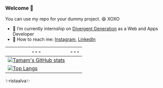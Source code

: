 ### Welcome 👋


You can use my repo for your dummy project. 😄 XOXO

- 🔭 I’m currently internship on [Divergent Generation](https://www.divergen.yaasmin.or.id/) as a Web and Apps Developer
- 💬 How to reach me: [Instagram](https://www.instagram.com/_risdatamamal/), [LinkedIn](https://www.linkedin.com/in/risdatamamal/)

| --- | --- |
| --- | --- |
| [![Tamam's GitHub stats](https://github-readme-stats.vercel.app/api?username=risdatamamal)](https://github.com/risdatamamal/github-readme-stats) |
| [![Top Langs](https://github-readme-stats.vercel.app/api/top-langs/?username=risdatamamal&layout=compact)](https://github.com/risdatamamal/github-readme-stats) |


✨ristaalva✨


<!--
**risdatamamal/risdatamamal** is a ✨ _special_ ✨ repository because its `README.md` (this file) appears on your GitHub profile.

Here are some ideas to get you started:

- 🔭 I’m currently working on ...
- 🌱 I’m currently learning ...
- 👯 I’m looking to collaborate on ...
- 🤔 I’m looking for help with ...
- 💬 Ask me about ...
- 📫 How to reach me: ...
- 😄 Pronouns: ...
- ⚡ Fun fact: ...
-->
